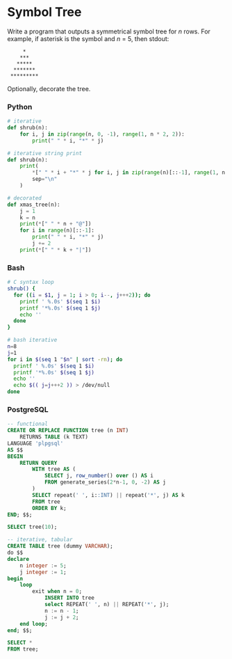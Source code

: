 # Symbol Tree
Write a program that outputs a symmetrical symbol tree for *n* rows. For example, if asterisk is the symbol and *n* = 5, then stdout:

         *
        ***
       *****
      *******
     *********

Optionally, decorate the tree.

### Python
```python
# iterative
def shrub(n):
    for i, j in zip(range(n, 0, -1), range(1, n * 2, 2)):
        print(" " * i, "*" * j)

# iterative string print
def shrub(n):
    print(
        *[" " * i + "*" * j for i, j in zip(range(n)[::-1], range(1, n * 2, 2))],
        sep="\n"
    )

# decorated
def xmas_tree(n):
    j = 1
    k = n
    print(*[" " * n + "@"])
    for i in range(n)[::-1]:
        print(" " * i, "*" * j)
        j += 2
    print(*[" " * k + "|"])
```

### Bash
```bash
# C syntax loop
shrub() {
  for ((i = $1, j = 1; i > 0; i--, j+++2)); do
    printf ' %.0s' $(seq 1 $i)
    printf '*%.0s' $(seq 1 $j)
    echo ''
  done
}

# bash iterative
n=8
j=1
for i in $(seq 1 "$n" | sort -rn); do
  printf ' %.0s' $(seq 1 $i)
  printf '*%.0s' $(seq 1 $j)
  echo ''
  echo $(( j=j+++2 )) > /dev/null
done
```

### PostgreSQL
```sql
-- functional
CREATE OR REPLACE FUNCTION tree (n INT)
	RETURNS TABLE (k TEXT)
LANGUAGE 'plpgsql'
AS $$
BEGIN
	RETURN QUERY
		WITH tree AS (
			SELECT j, row_number() over () AS i
			FROM generate_series(2*n-1, 0, -2) AS j
		)
		SELECT repeat(' ', i::INT) || repeat('*', j) AS k
		FROM tree
		ORDER BY k;
END; $$;

SELECT tree(10);

-- iterative, tabular
CREATE TABLE tree (dummy VARCHAR);
do $$
declare
	n integer := 5;
	j integer := 1;
begin
	loop
		exit when n = 0;
			INSERT INTO tree
			select REPEAT(' ', n) || REPEAT('*', j);
			n := n - 1;
			j := j + 2;
	end loop;
end; $$;

SELECT *
FROM tree;
```
